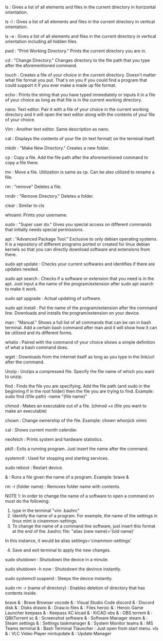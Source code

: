 ls : Gives a list of all elements and files in the current directory in horizontal orientation.

ls -l : Gives a list of all elements and files in the current directory in vertical orientation.

ls -a : Gives a list of all elements and files in the current directory in vertical orientation including all hidden files. 

pwd : "Print Working Directory." Prints the current directory you are in.

cd : "Change Directory." Changes directory to the file path that you type after the aforementioned command.

touch : Creates a file of your choice in the current directory. Doesn't matter what file format you put. That's on you if you could find a program that could support it if you ever make a made up file format.

echo : Prints the string that you have typed immediately or inputs it in a file of your choice as long as that file is in the current working directory.

nano: Text editor. Pair it with a file of your choice in the current working directory and it will open the text editor along with the contents of your file of your choice.

Vim : Another text editor. Same description as nano.

cat : Displays the contents of your file (in text format) on the terminal itself.

mkdir : "Make New Directory." Creates a new folder.

cp : Copy a file. Add the file path after the aforementioned command to copy a file there. 

mv : Move a file. Utilization is same as cp. Can be also utilized to rename a file.

rm : "remove" Deletes a file.

rmdir : "Remove Directory." Deletes a folder.

clear : Similar to cls

whoami: Prints your username. 

sudo : "Super user do." Gives you special access on different commands that initially needs special permissions.

apt : "Advanced Package Tool." Exclusive to only debian operating systems. It is a repository of different programs ported or created for linux debian kernels so that you can directly download software and extensions from there.

sudo apt update : Checks your current softwares and identifies if there are updates needed.

sudo apt search : Checks if a software or extension that you need is in the apt. Just input a the name of the program/extension after sudo apt search to make it work.

sudo apt upgrade : Actual updating of software.

sudo apt install : Put the name of the program/extension after the command line. Downloads and installs the program/extension on your device. 

man : "Manual." Shows a full list of all commands that can be ran in bash terminal. Add a certain bash command after man and it will show how it can be utilized and its different forms.

whatis : Paired with the command of your choice shows a simple definition of what a bash command does. 

wget : Downloads from the internet itself as long as you type in the link/url after the command.

Unzip : Unzips a compressed file. Specify the file name of which you want to unzip.

find : Finds the file you are specifying. Add the file path (and sudo in the beginning if in the root folder) then the file you are trying to find. Example: sudo find /(file path) -name "(file name)"

chmod : Makes an executable out of a file. (chmod +x (file you want to make an executable)

chown : Change ownership of the file. Example: chown whonjick vimrc

cal : Shows current month calendar.

neofetch : Prints system and hardware statistics.

pkill : Exits a running program. Just insert the name after the command.

systemctl : Used for stopping and starting services.


sudo reboot : Restart device.

& : Runs a file given the name of a program. Example: brave &

rm -r (folder name) : Removes folder name with contents.

NOTE 1: In order to change the name of a software to open a command on must do the following:
1. type in the terminal "vim .bashrc"
2. Identify the name of a program. For example, the name of the settings in linux mint is cinammon-settings.
3. To change the name of a command line software, just insert this format at the end of the .bashrc file: 
"alias (new name)='(old name)'

In this instance, it would be alias settings='cinammon-settings'

4. Save and exit terminal to apply the new changes.

sudo shutdown : Shutsdown the device in a minute.

sudo shutdown -h now : Shutsdown the devince instantly.

sudo systemctl suspend : Sleeps the device instantly.

sudo rm -r (name of directory) : Enables deletion of directory that has contents inside.

brave & : Brave Browser
vscode & : Visual Studio Code
discord & : Discord
disk & : Disks
drawio & : Draw.io
files & : Files
heroic & : Heroic Game Launcher
keepass & : Keepass XC 
kicad & : KiCAD
obs & : OBS
torrent & : QBitTorrent
sc & : Screenshot
software & : Software Manager
steam & : Steam
settings & : Settings
taskmanager & : System Monitor
teams & : MS Teams
terminal & : Bash Terminal 
Tlauncher : Just open from start menu.
vls & : VLC Video Player
mintupdate & : Update Manager
